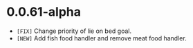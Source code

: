 # 0.0.61-alpha

- `[FIX]` Change priority of lie on bed goal.
- `[NEW]` Add fish food handler and remove meat food handler.
